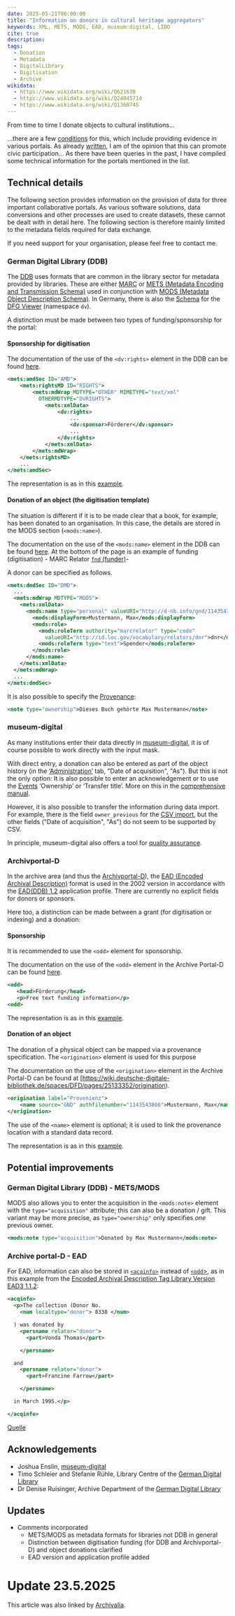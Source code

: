 ```yaml
---
date: 2025-05-21T06:00:00
title: "Information on donors in cultural heritage aggregators"
keywords: XML, METS, MODS, EAD, museum:digital, LIDO
cite: true
description:
tags:
  - Donation
  - Metadata
  - DigitalLibrary
  - Digitisation
  - Archive
wikidata:
  - https://www.wikidata.org/wiki/Q621630
  - https://www.wikidata.org/wiki/Q24045714
  - https://www.wikidata.org/wiki/Q1360745
---
```


From time to time I donate objects to cultural institutions...
<!--more-->
...there are a few [conditions](https://christianmahnke.de/collections/#aktiver-spender) for this, which include providing evidence in various portals. As already [written](/post/archives-citizen-participation/), I am of the opinion that this can promote civic participation...
As there have been queries in the past, I have compiled some technical information for the portals mentioned in the list.

## Technical details

The following section provides information on the provision of data for three important collaborative portals. As various software solutions, data conversions and other processes are used to create datasets, these cannot be dealt with in detail here. The following section is therefore mainly limited to the metadata fields required for data exchange.

If you need support for your organisation, please feel free to contact me.

### German Digital Library (DDB)

The [DDB](https://www.deutsche-digitale-bibliothek.de/) uses formats that are common in the library sector for metadata provided by libraries. These are either [MARC](https://www.loc.gov/marc/) or [METS (Metadata Encoding and Transmission Schema)](https://www.loc.gov/standards/mets/) used in conjunction with [MODS (Metadata Object Description Schema)](https://www.loc.gov/standards/mods/). In Germany, there is also the [Schema](https://dfg-viewer.de/fileadmin/groups/dfgviewer/METS-Anwendungsprofil_2.3.1.pdf#page=27) for the [DFG Viewer](https://dfg-viewer.de/) (namespace `dv`).

A distinction must be made between two types of funding/sponsorship for the portal:

#### Sponsorship for digitisation

The documentation of the use of the `<dv:rights>` element in the DDB can be found [here](https://wiki.deutsche-digitale-bibliothek.de/x/ssIeB).

```xml
<mets:amdSec ID="AMD">
    <mets:rightsMD ID="RIGHTS">
        <mets:mdWrap MDTYPE="OTHER" MIMETYPE="text/xml"
          OTHERMDTYPE="DVRIGHTS">
            <mets:xmlData>
                <dv:rights>
                    ...
                    <dv:sponsor>Förderer</dv:sponsor>
                    ...
                </dv:rights>
            </mets:xmlData>
        </mets:mdWrap>
    </mets:rightsMD>
    ...
</mets:amdSec>

```

The representation is as in this [example](http://www.deutsche-digitale-bibliothek.de/item/VOL7G43KNY6TE3ZRJSEBZHKTMM6USWPC).

#### Donation of an object (the digitisation template)

The situation is different if it is to be made clear that a book, for example, has been donated to an organisation. In this case, the details are stored in the MODS section (`<mods:name>`).

The documentation on the use of the `<mods:name>` element in the DDB can be found [here](https://wiki.deutsche-digitale-bibliothek.de/spaces/DFD/pages/19006819/name). At the bottom of the page is an example of funding (digitisation) - MARC Relator [`fnd` (funder)](https://id.loc.gov/vocabulary/relators/fnd.html)-

A donor can be specified as follows.

```xml
<mets:dmdSec ID="DMD">
  ...
  <mets:mdWrap MDTYPE="MODS">
    <mets:xmlData>
      <mods:name type="personal" valueURI="http://d-nb.info/gnd/1143543866">
        <mods:displayForm>Mustermann, Max</mods:displayForm>
        <mods:role>
          <mods:roleTerm authority="marcrelator" type="code"
            valueURI="http://id.loc.gov/vocabulary/relators/dnr">dnr</mods:roleTerm>
          <mods:roleTerm type="text">Spender</mods:roleTerm>
        </mods:role>
      </mods:name>
    </mets:xmlData>
  </mets:mdWrap>
  ...
</mets:dmdSec>
```

It is also possible to specify the [Provenance](https://wiki.deutsche-digitale-bibliothek.de/spaces/DFD/pages/19006846/note):

```xml
<note type="ownership">Dieses Buch gehörte Max Mustermann</note>
```

### museum-digital

As many institutions enter their data directly in [museum-digital](https://www.museum-digital.de/), it is of course possible to work directly with the input mask.

With direct entry, a donation can also be entered as part of the object history (in the [‘Administration’](https://de.handbook.museum-digital.info/musdb/Objekte/Registerkarten-Standard/Verwaltung.html) tab, "Date of acquisition", "As"). But this is not the only option: It is also possible to enter an acknowledgement or to use the [Events](https://de.handbook.museum-digital.info/Grundkonzepte/Ereignistypen.html) ‘Ownership’ or ‘Transfer title’.
More on this in the [comprehensive manual](https://de.handbook.museum-digital.info/musdb/Objekte/Registerkarten-Standard/Verwaltung.html).

However, it is also possible to transfer the information during data import.
For example, there is the field `owner_previous` for the [CSV import](https://csvxml.imports.museum-digital.org/), but the other fields ("Date of acquisition", "As") do not seem to be supported by CSV.

In principle, museum-digital also offers a tool for [quality assurance](https://quality.museum-digital.org/).

### Archivportal-D

In the archive area (and thus the [Archivportal-D](https://www.archivportal-d.de/)), the [EAD (Encoded Archival Description)](https://www.loc.gov/ead/) format is used in the 2002 version in accordance with the [EAD(DDB) 1.2](https://github.com/Deutsche-Digitale-Bibliothek/ddb-metadata-ead) application profile. There are currently no explicit fields for donors or sponsors.

Here too, a distinction can be made between a grant (for digitisation or indexing) and a donation:

#### Sponsorship

It is recommended to use the `<odd>` element for sponsorship.

The documentation on the use of the `<odd>` element in the Archive Portal-D can be found [here](https://wiki.deutsche-digitale-bibliothek.de/spaces/DFD/pages/25133350/odd).

```xml
<odd>
   <head>Förderung</head>
   <p>Free text funding information</p>
<odd>
```

The representation is as in this [example](http://www.archivportal-d.de/item/HX25DBKQOI2VOPJ77FGM3FITCBHWJWPS).

#### Donation of an object

The donation of a physical object can be mapped via a provenance specification. The `<origination>` element is used for this purpose

The documentation on the use of the `<origination>` element in the Archive Portal-D can be found at [https://wiki.deutsche-digitale-bibliothek.de/spaces/DFD/pages/25133352/origination).

```xml
<origination label="Provenienz">            
    <name source="GND" authfilenumber="1143543866">Mustermann, Max</name>        
</origination>
```

The use of the `<name>` element is optional; it is used to link the provenance location with a standard data record.

The representation is as in this [example](https://www.archivportal-d.de/item/SJ4W777QFAG3T6UX5PTPGPUKWELI5QH5).

## Potential improvements

### German Digital Library (DDB) - METS/MODS

MODS also allows you to enter the acquisition in the `<mods:note>` element with the `type="acquisition"` attribute; this can also be a donation / gift. This variant may be more precise, as `type="ownership"` only specifies _one_ previous owner.

```xml
<mods:note type="acquisition">Donated by Max Mustermann</mods:note>
```

### Archive portal-D - EAD

For EAD, information can also be stored in [`<acqinfo>`](https://www.loc.gov/ead/EAD3taglib/EAD3-TL-eng.html#elem-acqinfo) instead of [`<odd`>](https://www.loc.gov/ead/EAD3taglib/EAD3-TL-eng.html#elem-odd), as in this example from the [Encoded Archival Description Tag Library Version EAD3 1.1.2](https://www.loc.gov/ead/EAD3taglib/EAD3-TL-eng.html):

```xml
<acqinfo>
  <p>The collection (Donor No.
    <num localtype="donor"> 8338 </num>

  ) was donated by
    <persname relator="donor">
      <part>Vonda Thomas</part>

    </persname>

  and
    <persname relator="donor">
      <part>Francine Farrow</part>

    </persname>

  in March 1995.</p>

</acqinfo>
```
[Quelle](https://www.loc.gov/ead/EAD3taglib/EAD3-TL-eng.html#elem-num)

## Acknowledgements

* Joshua Enslin, [museum-digital](https://www.museum-digital.de/)
* Timo Schleier and Stefanie Rühle, Library Centre of the [German Digital Library](https://www.deutsche-digitale-bibliothek.de/)
* Dr Denise Ruisinger, Archive Department of the [German Digital Library](https://www.deutsche-digitale-bibliothek.de/)

## Updates

* Comments incorporated
  * METS/MODS as metadata formats for libraries not DDB in general
  * Distinction between digitisation funding (for DDB and Archivportal-D) and object donations clarified
  * EAD version and application profile added

# Update 23.5.2025

This article was also linked by [Archivalia](https://archivalia.hypotheses.org/229536).